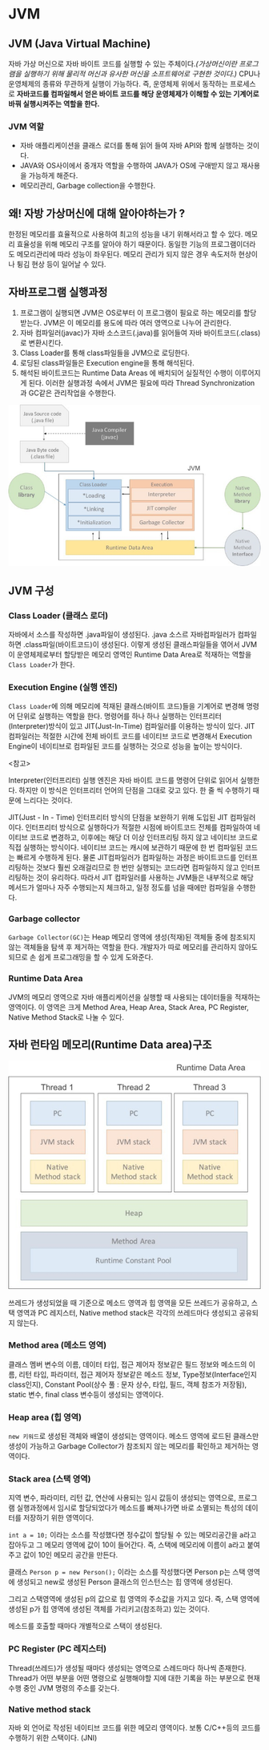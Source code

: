 # JVM

## JVM (Java Virtual Machine)

자바 가상 머신으로 자바 바이트 코드를 실행할 수 있는 주체이다.*(가상머신이란 프로그램을 실행하기 위해 물리적 머신과 유사한 머신을 소프트웨어로 구현한 것이다.)* CPU나 운영체제의 종류와 무관하게 실행이 가능하다. 즉, 운영체제 위에서 동작하는 프로세스로 **자바코드를 컴파일해서 얻은 바이트 코드를 해당 운영체제가 이해할 수 있는 기계어로 바꿔 실행시켜주는 역할을 한다.**


### JVM 역할
- 자바 애플리케이션을 클래스 로더를 통해 읽어 들여 자바 API와 함께 실행하는 것이다. 
- JAVA와 OS사이에서 중개자 역할을 수행하여 JAVA가 OS에 구애받지 않고 재사용을 가능하게 해준다.
- 메모리관리, Garbage collection을 수행한다.

## 왜! 자방 가상머신에 대해 알아야하는가 ?
한정된 메모리를 효율적으로 사용하여 최고의 성능을 내기 위해서라고 할 수 있다. 메모리 효율성을 위해 메모리 구조를 알아야 하기 때문이다. 동일한 기능의 프로그램이더라도 메모리관리에 따라 성능이 좌우된다. 메모리 관리가 되지 않은 경우 속도저하 현상이나 튕김 현상 등이 일어날 수 있다.

## 자바프로그램 실행과정
1. 프로그램이 실행되면 JVM은 OS로부터 이 프로그램이 필요로 하는 메모리를 할당받는다.
   JVM은 이 메모리를 용도에 따라 여러 영역으로 나누어 관리한다.
2. 자바 컴파일러(javac)가 자바 소스코드(.java)를 읽어들여 자바 바이트코드(.class)로 변환시킨다.
3. Class Loader를 통해 class파일들을 JVM으로 로딩한다.
4. 로딩된 class파일들은 Execution engine을 통해 해석된다.
5. 해석된 바이트코드는 Runtime Data Areas 에 배치되어 실질적인 수행이 이루어지게 된다.
이러한 실행과정 속에서 JVM은 필요에 따라 Thread Synchronization과 GC같은 관리작업을 수행한다.

![자바프로그램실행과정](../images/jvm.jpg)

## JVM 구성

### Class Loader (클래스 로더)

자바에서 소스를 작성하면 .java파일이 생성된다. .java 소스르 자바컴파일러가 컴파일하면 .class파일(바이트코드)이 생성된다. 이렇게 생성된 클래스파일들을 엮어서 JVM이 운영체제로부터 할당받은 메모리 영역인 Runtime Data Area로 적재하는 역할을 `Class Loader`가 한다.

### Execution Engine (실행 엔진)

`Class Loader`에 의해 메모리에 적재된 클래스(바이트 코드)들을 기계어로 변경해 명령어 단위로 실행하는 역할을 한다. 명령어를 하나 하나 실행하는 인터프리터(Interpreter)방식이 있고 JIT(Just-In-Time) 컴파일러를 이용하는 방식이 있다. JIT 컴파일러는 적절한 시간에 전체 바이트 코드를 네이티브 코드로 변경해서 Execution Engine이 네이티브로 컴파일된 코드를 실행하는 것으로 성능을 높이는 방식이다.

<참고>

Interpreter(인터프리터)
실행 엔진은 자바 바이트 코드를 명령어 단위로 읽어서 실행한다. 하지만 이 방식은 인터프리터 언어의 단점을 그대로 갖고 있다. 한 줄 씩 수행하기 때문에 느리다는 것이다.

JIT(Just - In - Time)
인터프리터 방식의 단점을 보완하기 위해 도입된 JIT 컴파일러이다. 인터프리터 방식으로 실행하다가 적절한 시점에 바이트코드 전체를 컴파일하여 네이티브 코드로 변경하고, 이후에는 해당 더 이상 인터프리팅 하지 않고 네이티브 코드로 직접 실행하는 방식이다. 네이티브 코드는 캐시에 보관하기 때문에 한 번 컴파일된 코드는 빠르게 수행하게 된다. 물론 JIT컴파일러가 컴파일하는 과정은 바이트코드를 인터프리팅하는 것보다 훨씬 오래걸리므로 한 번만 실행되는 코드라면 컴파일하지 않고 인터프리팅하는 것이 유리하다. 따라서 JIT 컴파일러를 사용하는 JVM들은 내부적으로 해당 메서드가 얼마나 자주 수행되는지 체크하고, 일정 정도를 넘을 때에만 컴파일을 수행한다. 

### Garbage collector

`Garbage Collector(GC)`는 Heap 메모리 영역에 생성(적재)된 객체들 중에 참조되지 않는 객체들을 탐색 후 제거하는 역할을 한다.  개발자가 따로 메모리를 관리하지 않아도 되므로 손 쉽게 프로그래밍을 할 수 있게 도와준다.

### Runtime Data Area

JVM의 메모리 영역으로 자바 애플리케이션을 실행할 때 사용되는 데이터들을 적재하는 영역이다.
이 영역은 크게 Method Area, Heap Area, Stack Area, PC Register, Native Method Stack로 나눌 수 있다.

## 자바 런타임 메모리(Runtime Data area)구조

![자바 런타임 메모리](../images/runtime_data_area.jpg)

쓰레드가 생성되었을 때 기준으로 메소드 영역과 힙 영역을 모든 쓰레드가 공유하고, 스택 영역과 PC 레지스터, Native method stack은 각각의 쓰레드마다 생성되고 공유되지 않는다.

### Method area (메소드 영역)

클래스 멤버 변수의 이름, 데이터 타입, 접근 제어자 정보같은 필드 정보와 메소드의 이름, 리턴 타입, 파라미터, 접근 제어자 정보같은 메소드 정보, Type정보(Interface인지 class인지), Constant Pool(상수 풀 : 문자 상수, 타입, 필드, 객체 참조가 저장됨), static 변수, final class 변수등이 생성되는 영역이다.

### Heap area (힙 영역)

`new 키워드`로 생성된 객체와 배열이 생성되는 영역이다. 메소드 영역에 로드된 클래스만 생성이 가능하고 Garbage Collector가 참조되지 않는 메모리를 확인하고 제거하는 영역이다.

### Stack area (스택 영역)

지역 변수, 파라미터, 리턴 값, 연산에 사용되는 임시 값등이 생성되는 영역으로, 프로그램 실행과정에서 임시로 할당되었다가 메소드를 빠져나가면 바로 소멸되는 특성의 데이터를 저장하기 위한 영역이다.

`int a = 10;` 이라는 소스를 작성했다면 정수값이 할당될 수 있는 메모리공간을 a라고 잡아두고 그 메모리 영역에 값이 10이 들어간다. 즉, 스택에 메모리에 이름이 a라고 붙여주고 값이 10인 메모리 공간을 만든다.

클래스 `Person p = new Person();` 이라는 소스를 작성했다면 Person p는 스택 영역에 생성되고 new로 생성된 Person 클래스의 인스턴스는 힙 영역에 생성된다.

그리고 스택영역에 생성된 p의 값으로 힙 영역의 주소값을 가지고 있다. 즉, 스택 영역에 생성된 p가 힙 영역에 생성된 객체를 가리키고(참조하고) 있는 것이다.

메소드를 호출할 때마다 개별적으로 스택이 생성된다.

### PC Register (PC 레지스터)

Thread(쓰레드)가 생성될 때마다 생성되는 영역으로 스레드마다 하나씩 존재한다. Thread가 어떤 부분을 어떤 명령으로 실행해야할 지에 대한 기록을 하는 부분으로 현재 수행 중인 JVM 명령의 주소를 갖는다. 

### Native method stack

자바 외 언어로 작성된 네이티브 코드를 위한 메모리 영역이다. 보통 C/C++등의 코드를 수행하기 위한 스택이다. (JNI)

